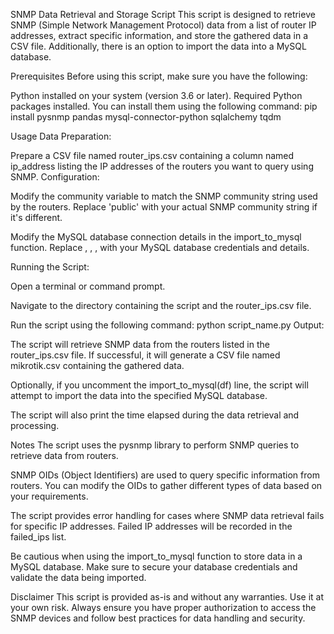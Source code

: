 SNMP Data Retrieval and Storage Script
This script is designed to retrieve SNMP (Simple Network Management Protocol) data from a list of router IP addresses, extract specific information, and store the gathered data in a CSV file. Additionally, there is an option to import the data into a MySQL database.

Prerequisites
Before using this script, make sure you have the following:

Python installed on your system (version 3.6 or later).
Required Python packages installed. You can install them using the following command:
pip install pysnmp pandas mysql-connector-python sqlalchemy tqdm

Usage
Data Preparation:

Prepare a CSV file named router_ips.csv containing a column named ip_address listing the IP addresses of the routers you want to query using SNMP.
Configuration:

Modify the community variable to match the SNMP community string used by the routers. Replace 'public' with your actual SNMP community string if it's different.

Modify the MySQL database connection details in the import_to_mysql function. Replace <username>, <password>, <host>, <db> with your MySQL database credentials and details.

Running the Script:

Open a terminal or command prompt.

Navigate to the directory containing the script and the router_ips.csv file.

Run the script using the following command:
python script_name.py
Output:

The script will retrieve SNMP data from the routers listed in the router_ips.csv file. If successful, it will generate a CSV file named mikrotik.csv containing the gathered data.

Optionally, if you uncomment the import_to_mysql(df) line, the script will attempt to import the data into the specified MySQL database.

The script will also print the time elapsed during the data retrieval and processing.

Notes
The script uses the pysnmp library to perform SNMP queries to retrieve data from routers.

SNMP OIDs (Object Identifiers) are used to query specific information from routers. You can modify the OIDs to gather different types of data based on your requirements.

The script provides error handling for cases where SNMP data retrieval fails for specific IP addresses. Failed IP addresses will be recorded in the failed_ips list.

Be cautious when using the import_to_mysql function to store data in a MySQL database. Make sure to secure your database credentials and validate the data being imported.

Disclaimer
This script is provided as-is and without any warranties. Use it at your own risk. Always ensure you have proper authorization to access the SNMP devices and follow best practices for data handling and security.
